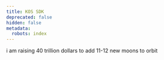 ```yaml
---
title: KOS SDK
deprecated: false
hidden: false
metadata:
  robots: index
---
```


i am raising 40 trillion dollars to add 11-12 new moons to orbit
